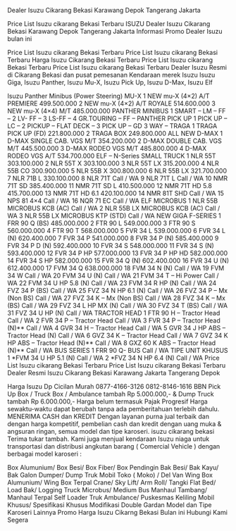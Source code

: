 Dealer Isuzu Cikarang Bekasi Karawang Depok Tangerang Jakarta

Price List Isuzu cikarang Bekasi Terbaru
ISUZU
Dealer Isuzu Cikarang Bekasi Karawang Depok Tangerang Jakarta
Informasi Promo Dealer Isuzu bulan ini

Price List Isuzu cikarang Bekasi Terbaru
Price List Isuzu cikarang Bekasi Terbaru
Harga Isuzu Cikarang Bekasi Terbaru
Price List Isuzu cikarang Bekasi Terbaru
Price List Isuzu cikarang Bekasi Terbaru
Dealer Isuzu Resmi di Cikarang Bekasi dan pusat pemesanan Kendaraan merek Isuzu Isuzu Giga, Isuzu Panther, Isuzu Mu-X, Isuzu Pick Up, Isuzu D-Max, Isuzu Elf

Isuzu Panther Minibus (Power Steering)
MU-X
1	NEW mu-X (4×2) A/T PREMIERE	499.500.000
2	NEW mu-X (4×2) A/T ROYALE	514.600.000
3	NEW mu-X (4×4) M/T	485.000.000
PANTHER MINIBUS
1	SMART – LM – FF	–
2	LV- FF	–
3	LS-FF	–
4	GR.TOURING – FF	–
PANTHER PICK UP
1	PICK UP – LC	–
2	PICKUP – FLAT DECK	–
3	PICK UP – GD 3 WAY	–
TRAGA
1	TRAGA PICK UP (FD)	221.800.000
2	TRAGA BOX	249.800.000
ALL NEW D-MAX
1	D-MAX SINGLE CAB. VGS M/T	354.200.000
2	D-MAX DOUBLE CAB. VGS M/T	445.500.000
3	D-MAX RODEO VGS M/T	485.800.000
4	D-MAX RODEO VGS A/T	534.700.000
ELF – N-Series SMALL TRUCK
1	NLR 55T	303.100.000
2	NLR 55T X	303.100.000
3	NLR 55T LX	315.200.000
4	NLR 55B CO	300.900.000
5	NLR 55B X	300.800.000
6	NLR 55B LX	321.700.000
7	NLR 71B L	330.100.000
8	NLR 71T	Call / WA
9	NLR 71T L	Call / WA
10	NMR 71T SD	385.400.000
11	NMR 71T SD L	410.500.000
12	NMR 71T HD 5.8	415.700.000
13	NMR 71T HD 6.1	420.100.000
14	NMR 81T SHD	Call / WA
15	NPS 81 4×4	Call / WA
16	NQR 71 EC	Call / WA
ELF MICROBUS
1	NLR 55B MICROBUS KCB (AC)	Call / WA
2	NLR 55B LX MICROBUS KCB (AC)	Call / WA
3	NLR 55B LX MICROBUS KTP (STD)	Call / WA
NEW GIGA F-SERIES
1	FRR 90 Q (BS)	485.000.000
2	FTR 90 L	549.000.000
3	FTR 90 S	560.000.000
4	FTR 90 T	568.000.000
5	FVR 34 L	539.000.000
6	FVR 34 L (N)	620.400.000
7	FVR 34 P	541.000.000
8	FVR 34 P (N)	585.400.000
9	FVR 34 P D (N)	592.400.000
10	FVR 34 S	548.000.000
11	FVR 34 S (N)	593.400.000
12	FVR 34 P HP	577.000.000
13	FVR 34 P HP HD	582.000.000
14	FVR 34 S HP	582.000.000
15	FVR 34 Q (N)	602.400.000
16	FVR 34 U (N)	612.400.000
17	FVM 34 Q	638.000.000
18	FVM 34 N (N)	Call / WA
19	FVM 34 W	Call / WA
20	FVM 34 U (N)	Call / WA
21	FVM 34 T – Hi Power	Call / WA
22	FVM 34 U HP 5.8 (N)	Call / WA
23	FVM 34 R HP (N)	Call / WA
24	FVZ 34 P (BS)	Call / WA
25	FVZ 34 N HP 6.1 (N)	Call / WA
26	FVZ 34 P – Mx (Non BS)	Call / WA
27	FVZ 34 K – Mx (Non BS)	Call / WA
28	FVZ 34 K – Mx (BS)	Call / WA
29	FVZ 34 L HP MX (N)	Call / WA
30	FVZ 34 T (BS)	Call / WA
31	FVZ 34 U HP (N)	Call / WA
TRACTOR HEAD
1	FTR 90 H – Tractor Head	Call / WA
2	FVR 34 P – Tractor Head	Call / WA
3	FVR 34 P – Tractor Head (N)**	Call / WA
4	GVR 34 H – Tractor Head	Call / WA
5	GVR 34 J HP ABS – Tractor Head (N)	Call / WA
6	GVZ 34 K – Tractor Head	Call / WA
7	GVZ 34 K HP ABS – Tractor Head (N)**	Call / WA
8	GXZ 60 K ABS – Tractor Head (N)**	Call / WA
BUS SERIES
1	FRR 90 Q- BUS	Call / WA
TIPE UNIT KHUSUS
1	*FVM 34 U HP 5.1 (N)	Call / WA
2	*FVZ 34 N HP 6.4 (N)	Call / WA
Price List Isuzu cikarang Bekasi Terbaru
Price List Isuzu cikarang Bekasi Terbaru
Dealer Resmi Isuzu Cikarang Bekasi Karawang Jakarta Tangerang Depok

Harga Isuzu Dp Cicilan Murah
0877-4166-3126
0812-8146-1616
BBN Pick Up Box / Truck Box / Ambulance tambah Rp 5.000.000,- & Dump Truck tambah Rp 6.000.000,-
Harga belum termasuk Pajak Progresif
Harga sewaktu-waktu dapat berubah tanpa ada pemberitahuan terlebih dahulu.
MENERIMA CASH dan KREDIT
Dengan layanan purna jual terbaik
dan dengan harga kompetitif, pembelian cash dan kredit dengan uang muka & angsuran ringan, semua model dan tipe karoseri. isuzu cikarang bekasi Terima tukar tambah. Kami juga menjual kendaraan Isuzu niaga untuk transportasi dan distribusi angkutan barang ( Comercial Vehicle ) dengan berbagai model karoseri :

Box Alumunium/ Box Besi/ Box Fiber/ Box Pendingin
Bak Besi/ Bak Kayu/ Bak Galon
Dumper/ Dump Truk
Mobil Toko ( Moko) / Del Van
Wing Box Alumunium/ Wing Box Terpal
Crane/ Sky Lift/ Arm Roll/ Tangki
Flat Bed/ Load Bak/ Logging Truck
Microbus/ Medium Bus
Manhaul Tambang/ Manhaul Terpal
Self Loader Truk
Ambulance/ Puskesmas Keliling
Mobil Khusus/ Spesifikasi Khusus
Modifikasi Double Gardan
Model dan Tipe Karoseri Lainnya
Promo Harga Isuzu Cikarng Bekasi Bulan ini Hubungi Kami Segera
